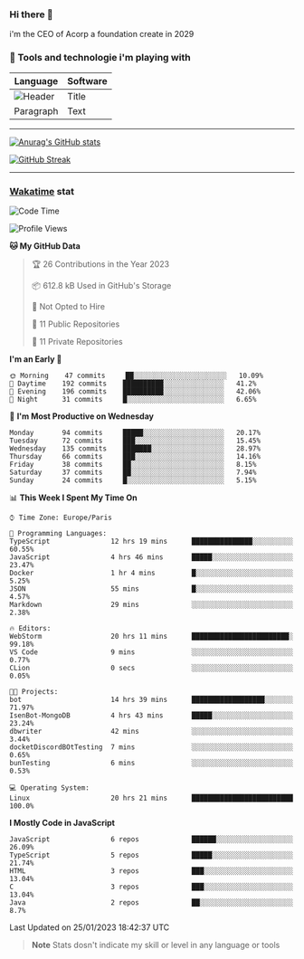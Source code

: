 ### Hi there 👋

i'm the CEO of Acorp a foundation create in 2029  

### 🧰 Tools and technologie i'm playing with

 | Language | Software |
| ----------- | ----------- |
| ![Header](https://img.shields.io/badge/Nuxt3-green&style=for-the-badge&logo=nustjs&logoColor=00DC82) | Title |
| Paragraph | Text |

---

[![Anurag's GitHub stats](https://github-readme-stats.vercel.app/api?username=ackimixs&show_icons=true&theme=github_dark&count_private=true)](https://www.ackimixs.xyz)

[![GitHub Streak](https://github-readme-streak-stats.herokuapp.com?user=Ackimixs&theme=github-dark-blue&date_format=j%20M%5B%20Y%5D&mode=weekly)](https://git.io/streak-stats)

---
 
 ### [Wakatime](https://wakatime.com/) stat

<!--START_SECTION:waka-->
![Code Time](http://img.shields.io/badge/Code%20Time-366%20hrs%2042%20mins-blue)

![Profile Views](http://img.shields.io/badge/Profile%20Views-0-blue)

**🐱 My GitHub Data** 

> 🏆 26 Contributions in the Year 2023
 > 
> 📦 612.8 kB Used in GitHub's Storage 
 > 
> 🚫 Not Opted to Hire
 > 
> 📜 11 Public Repositories 
 > 
> 🔑 11 Private Repositories  
 > 
**I'm an Early 🐤** 

```text
🌞 Morning    47 commits     ██░░░░░░░░░░░░░░░░░░░░░░░   10.09% 
🌆 Daytime    192 commits    ██████████░░░░░░░░░░░░░░░   41.2% 
🌃 Evening    196 commits    ██████████░░░░░░░░░░░░░░░   42.06% 
🌙 Night      31 commits     █░░░░░░░░░░░░░░░░░░░░░░░░   6.65%

```
📅 **I'm Most Productive on Wednesday** 

```text
Monday       94 commits     █████░░░░░░░░░░░░░░░░░░░░   20.17% 
Tuesday      72 commits     ███░░░░░░░░░░░░░░░░░░░░░░   15.45% 
Wednesday    135 commits    ███████░░░░░░░░░░░░░░░░░░   28.97% 
Thursday     66 commits     ███░░░░░░░░░░░░░░░░░░░░░░   14.16% 
Friday       38 commits     ██░░░░░░░░░░░░░░░░░░░░░░░   8.15% 
Saturday     37 commits     ██░░░░░░░░░░░░░░░░░░░░░░░   7.94% 
Sunday       24 commits     █░░░░░░░░░░░░░░░░░░░░░░░░   5.15%

```


📊 **This Week I Spent My Time On** 

```text
⌚︎ Time Zone: Europe/Paris

💬 Programming Languages: 
TypeScript               12 hrs 19 mins      ███████████████░░░░░░░░░░   60.55% 
JavaScript               4 hrs 46 mins       █████░░░░░░░░░░░░░░░░░░░░   23.47% 
Docker                   1 hr 4 mins         █░░░░░░░░░░░░░░░░░░░░░░░░   5.25% 
JSON                     55 mins             █░░░░░░░░░░░░░░░░░░░░░░░░   4.57% 
Markdown                 29 mins             ░░░░░░░░░░░░░░░░░░░░░░░░░   2.38%

🔥 Editors: 
WebStorm                 20 hrs 11 mins      ████████████████████████░   99.18% 
VS Code                  9 mins              ░░░░░░░░░░░░░░░░░░░░░░░░░   0.77% 
CLion                    0 secs              ░░░░░░░░░░░░░░░░░░░░░░░░░   0.05%

🐱‍💻 Projects: 
bot                      14 hrs 39 mins      ██████████████████░░░░░░░   71.97% 
IsenBot-MongoDB          4 hrs 43 mins       █████░░░░░░░░░░░░░░░░░░░░   23.24% 
dbwriter                 42 mins             ░░░░░░░░░░░░░░░░░░░░░░░░░   3.44% 
docketDiscordBOtTesting  7 mins              ░░░░░░░░░░░░░░░░░░░░░░░░░   0.65% 
bunTesting               6 mins              ░░░░░░░░░░░░░░░░░░░░░░░░░   0.53%

💻 Operating System: 
Linux                    20 hrs 21 mins      █████████████████████████   100.0%

```

**I Mostly Code in JavaScript** 

```text
JavaScript               6 repos             ██████░░░░░░░░░░░░░░░░░░░   26.09% 
TypeScript               5 repos             █████░░░░░░░░░░░░░░░░░░░░   21.74% 
HTML                     3 repos             ███░░░░░░░░░░░░░░░░░░░░░░   13.04% 
C                        3 repos             ███░░░░░░░░░░░░░░░░░░░░░░   13.04% 
Java                     2 repos             ██░░░░░░░░░░░░░░░░░░░░░░░   8.7%

```



 Last Updated on 25/01/2023 18:42:37 UTC
<!--END_SECTION:waka-->

> **Note**
> Stats dosn't indicate my skill or level in any language or tools
